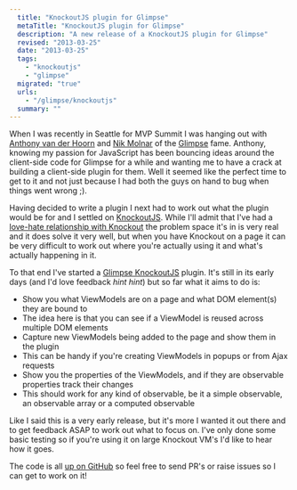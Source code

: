 ```yaml
---
  title: "KnockoutJS plugin for Glimpse"
  metaTitle: "KnockoutJS plugin for Glimpse"
  description: "A new release of a KnockoutJS plugin for Glimpse"
  revised: "2013-03-25"
  date: "2013-03-25"
  tags: 
    - "knockoutjs"
    - "glimpse"
  migrated: "true"
  urls: 
    - "/glimpse/knockoutjs"
  summary: ""
---
```

When I was recently in Seattle for MVP Summit I was hanging out with [Anthony van der Hoorn](http://twitter.com/anthony_vdh) and [Nik Molnar](http://twitter.com/nikmd23) of the [Glimpse](http://getglimpse.com) fame. Anthony, knowing my passion for JavaScript has been bouncing ideas around the client-side code for Glimpse for a while and wanting me to have a crack at building a client-side plugin for them. Well it seemed like the perfect time to get to it and not just because I had both the guys on hand to bug when things went wrong ;).

Having decided to write a plugin I next had to work out what the plugin would be for and I settled on [KnockoutJS](http://knockoutjs.com). While I'll admit that I've had a [love-hate relationship with Knockout](http://www.aaron-powell.com/tagged/knockoutjs) the problem space it's in is very real and it does solve it very well, but when you have Knockout on a page it can be very difficult to work out where you're actually using it and what's actually happening in it.

To that end I've started a [Glimpse KnockoutJS](http://nuget.org/packages/glimpse-knockout) plugin. It's still in its early days (and I'd love feedback *hint hint*) but so far what it aims to do is:

* Show you what ViewModels are on a page and what DOM element(s) they are bound to
 * The idea here is that you can see if a ViewModel is reused across multiple DOM elements
* Capture new ViewModels being added to the page and show them in the plugin
 * This can be handy if you're creating ViewModels in popups or from Ajax requests
* Show you the properties of the ViewModels, and if they are observable properties track their changes
 * This should work for any kind of observable, be it a simple observable, an observable array or a computed observable

Like I said this is a very early release, but it's more I wanted it out there and to get feedback ASAP to work out what to focus on. I've only done some basic testing so if you're using it on large Knockout VM's I'd like to hear how it goes.

The code is all [up on GitHub](https://github.com/aaronpowell/glimpse-knockout) so feel free to send PR's or raise issues so I can get to work on it!

